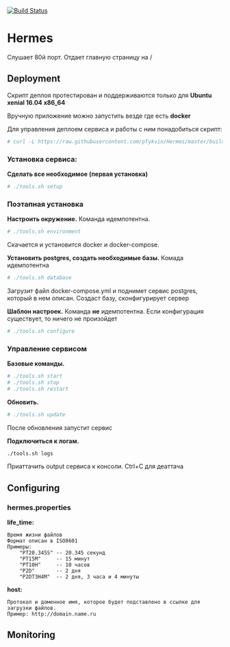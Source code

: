 [![Build Status](https://travis-ci.org/pTykvin/Hermes.svg?branch=master)](https://travis-ci.org/pTykvin/Hermes)
# Hermes

Слушает 80й порт. Отдает главную страницу на /

## Deployment

Скрипт деплоя протестирован и поддерживаются только для **Ubuntu xenial 16.04 x86_64**

Вручную приложение можно запустить везде где есть **docker**

Для управления деплоем сервиса и работы с ним понадобиться скрипт:
```bash
# curl -L https://raw.githubusercontent.com/pTykvin/Hermes/master/build-scripts/tools.sh?cache=`date +%s` -o tools.sh
```

### Установка сервиса: ###

**Сделать все необходимое (первая установка)**
```bash
# ./tools.sh setup
```

### Поэтапная установка ###

**Настроить окружение.**  Команда идемпотентна.
```bash
# ./tools.sh environment
```

Скачается и установится docker и docker-compose. 


**Установить postgres, создать необходимые базы.** Комада идемпотентна
```bash
# ./tools.sh database
```
Загрузит файл docker-compose.yml и поднимет сервис postgres, который в нем описан. Создаст базу, сконфигурирует сервер

**Шаблон настроек.** Команда **не** идемпотентна. Если конфигурация существует, то ничего не произойдет
```bash
# ./tools.sh configure
```

### Управление сервисом ###

**Базовые команды.**
```bash
# ./tools.sh start
# ./tools.sh stop
# ./tools.sh restart
```

**Обновить.**
```bash
# ./tools.sh update
```
После обновления запустит сервис

**Подключиться к логам.**
```bash
./tools.sh logs
```
Приаттачить output сервиса к консоли. Ctrl+C для деаттача

## Configuring

### hermes.properties ###
**life_time:**
```
Время жизни файлов
Формат описан в ISO8601
Примеры:
    "PT20.345S" -- 20.345 секунд
    "PT15M"     -- 15 минут
    "PT10H"     -- 10 часов
    "P2D"       -- 2 дня
    "P2DT3H4M"  -- 2 дня, 3 часа и 4 минуты
```
**host:**
```
Протокол и доменное имя, которое будет подставлено в ссылке для загрузки файлов.
Пример: http://domain.name.ru
```
## Monitoring
